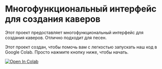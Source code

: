 <!DOCTYPE html>
<html>
<head>
    <title>Project README</title>
</head>
<body>
    <h1>Многофункциональный интерфейс для создания каверов</h1>
    <p>Этот проект предоставляет многофункциональный интерфейс для создания каверов. Отлично подходит для песен.</p>
    <p>Этот проект создан, чтобы помочь вам с легкостью запускать наш код в Google Colab. Просто нажмите кнопку ниже, чтобы начать.</p>
    <a href="https://colab.research.google.com/drive/1dfhddZvsHTjcIWHjBlGuVgDFl0g_cd_6?usp=sharing" target="_blank">
        <img src="https://colab.research.google.com/assets/colab-badge.svg" alt="Open In Colab"/>
    </a>
</body>
</html>
